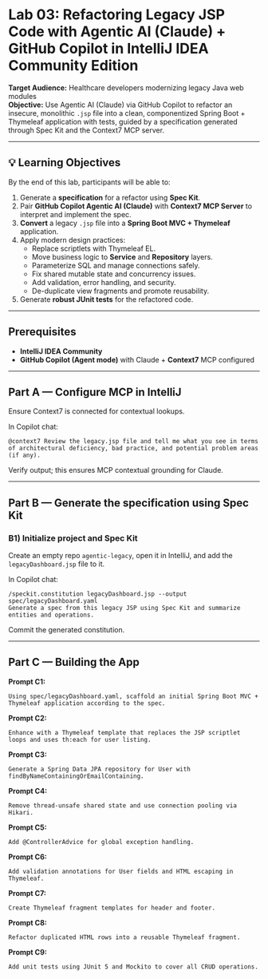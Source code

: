 # Lab 03: Refactoring Legacy JSP Code with Agentic AI (Claude) + GitHub Copilot in IntelliJ IDEA Community Edition

**Target Audience:** Healthcare developers modernizing legacy Java web modules  
**Objective:** Use Agentic AI (Claude) via GitHub Copilot to refactor an insecure, monolithic `.jsp` file into a clean, componentized Spring Boot + Thymeleaf application with tests, guided by a specification generated through Spec Kit and the Context7 MCP server.

---

## 💡 Learning Objectives

By the end of this lab, participants will be able to:

1. Generate a **specification** for a refactor using **Spec Kit**.  
2. Pair **GitHub Copilot Agentic AI (Claude)** with **Context7 MCP Server** to interpret and implement the spec.  
3. **Convert** a legacy `.jsp` file into a **Spring Boot MVC + Thymeleaf** application.  
4. Apply modern design practices:
   - Replace scriptlets with Thymeleaf EL.
   - Move business logic to **Service** and **Repository** layers.
   - Parameterize SQL and manage connections safely.
   - Fix shared mutable state and concurrency issues.
   - Add validation, error handling, and security.
   - De-duplicate view fragments and promote reusability.
5. Generate **robust JUnit tests** for the refactored code.

---

## Prerequisites

- **IntelliJ IDEA Community**
- **GitHub Copilot (Agent mode)** with Claude + **Context7** MCP configured

---

## Part A — Configure MCP in IntelliJ

Ensure Context7 is connected for contextual lookups.

In Copilot chat:

```text
@context7 Review the legacy.jsp file and tell me what you see in terms of architectural deficiency, bad practice, and potential problem areas (if any).
```

Verify output; this ensures MCP contextual grounding for Claude.

---

## Part B — Generate the specification using Spec Kit

### B1) Initialize project and Spec Kit

Create an empty repo `agentic-legacy`, open it in IntelliJ, and add the `legacyDashboard.jsp` file to it.

In Copilot chat:

```text
/speckit.constitution legacyDashboard.jsp --output spec/legacyDashboard.yaml
Generate a spec from this legacy JSP using Spec Kit and summarize entities and operations.
```

Commit the generated constitution.

---

## Part C — Building the App

**Prompt C1:**

```text
Using spec/legacyDashboard.yaml, scaffold an initial Spring Boot MVC + Thymeleaf application according to the spec.
```

**Prompt C2:**

```text
Enhance with a Thymeleaf template that replaces the JSP scriptlet loops and uses th:each for user listing.
```

**Prompt C3:**

```text
Generate a Spring Data JPA repository for User with findByNameContainingOrEmailContaining.
```

**Prompt C4:**

```text
Remove thread-unsafe shared state and use connection pooling via Hikari.
```

**Prompt C5:**

```text
Add @ControllerAdvice for global exception handling.
```

**Prompt C6:**

```text
Add validation annotations for User fields and HTML escaping in Thymeleaf.
```

**Prompt C7:**

```text
Create Thymeleaf fragment templates for header and footer.
```

**Prompt C8:**

```text
Refactor duplicated HTML rows into a reusable Thymeleaf fragment.
```

**Prompt C9:**

```text
Add unit tests using JUnit 5 and Mockito to cover all CRUD operations.
```

